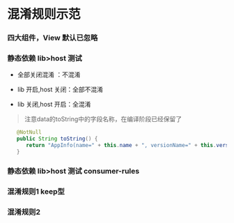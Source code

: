 # 混淆规则示范

### 四大组件，View 默认已忽略


### 静态依赖 lib>host 测试
* 全部关闭混淆 ：不混淆

* lib 开启,host 关闭：全部不混淆

* lib 关闭,host 开启：全混淆
>注意data的toString中的字段名称，在编译阶段已经保留了
```java
   @NotNull
   public String toString() {
      return "AppInfo(name=" + this.name + ", versionName=" + this.versionName + ")";
   }
```

### 静态依赖 lib>host 测试 consumer-rules



### 混淆规则1 keep型


### 混淆规则2